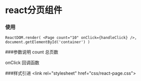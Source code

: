 # react分页组件
### 使用
`
ReactDOM.render(
  <Page count="10" onClick={handleClick} />,
  document.getElementById('container')
)
`

###参数说明
count 总页数

onClick 回调函数

###样式引进
\<link rel="stylesheet" href="css/react-page.css">
